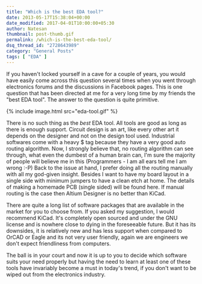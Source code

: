 ```yaml
---
title: "Which is the best EDA tool?"
date: 2013-05-17T15:38:04+00:00
date_modified: 2017-04-01T10:00:00+05:30
author: Natesan
thumbnail: post-thumb.gif
permalink: /which-is-the-best-eda-tool/
dsq_thread_id: "2728643989"
category: "General Posts"
tags: [ "EDA" ]
---
```


If you haven't locked yourself in a cave for a couple of years, you would have easily come across this question several times when you went through electronics forums and the discussions in Facebook pages. This is one question that has been directed at me for a very long time by my friends the "best EDA tool". The answer to the question is quite primitive.

{% include image.html src="eda-tool.gif" %}

There is no such thing as the _best_ EDA tool. All tools are good as long as there is enough support. Circuit design is an art, like every other art it depends on the designer and not on the design tool used. Industrial softwares come with a heavy $ tag because they have a very good auto routing algorithm. Now, I strongly believe that, no routing algorithm can see through, what even the dumbest of a human brain can, I'm sure the majority of people will believe me in this (Programmers - I am all ears tell me I am wrong :-P) Back to the issue at hand, I prefer doing all the routing manually with all my god-given insight. Besides I want to have my board layout in a single side with minimum jumpers to have a clean etch at home. The details of making a homemade PCB (single sided) will be found here. If manual routing is the case then Altium Designer is no better than KiCad.

There are quite a long list of software packages that are available in the market for you to choose from. If you asked my suggestion, I would recommend KiCad. It's completely open sourced and under the GNU license and is nowhere close to dying in the foreseeable future. But it has its downsides, it is relatively new and has less support when compared to OrCAD or Eagle and its not very user friendly, again we are engineers we don't expect friendliness from computers.

The ball is in your court and now it is up to you to decide which software suits your need properly but having the need to learn at least one of these tools have invariably become a must in today's trend,  if you don't want to be wiped out from the electronics industry.
